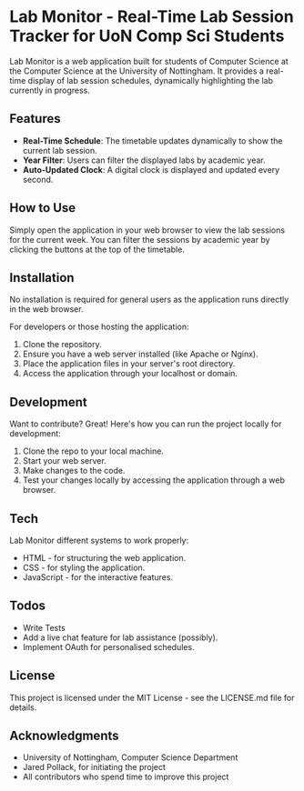 # Lab Monitor - Real-Time Lab Session Tracker for UoN Comp Sci Students

Lab Monitor is a web application built for students of Computer Science at the Computer Science at the University of Nottingham. It provides a real-time display of lab session schedules, dynamically highlighting the lab currently in progress.

## Features

- **Real-Time Schedule**: The timetable updates dynamically to show the current lab session.
- **Year Filter**: Users can filter the displayed labs by academic year.
- **Auto-Updated Clock**: A digital clock is displayed and updated every second.

## How to Use

Simply open the application in your web browser to view the lab sessions for the current week. You can filter the sessions by academic year by clicking the buttons at the top of the timetable.

## Installation

No installation is required for general users as the application runs directly in the web browser.

For developers or those hosting the application:

1. Clone the repository.
2. Ensure you have a web server installed (like Apache or Nginx).
3. Place the application files in your server's root directory.
4. Access the application through your localhost or domain.

## Development

Want to contribute? Great! Here's how you can run the project locally for development:

1. Clone the repo to your local machine.
2. Start your web server.
3. Make changes to the code.
4. Test your changes locally by accessing the application through a web browser.

## Tech

Lab Monitor different systems to work properly:

- HTML - for structuring the web application.
- CSS - for styling the application.
- JavaScript - for the interactive features.

## Todos

- Write Tests
- Add a live chat feature for lab assistance (possibly). 
- Implement OAuth for personalised schedules.

## License

This project is licensed under the MIT License - see the LICENSE.md file for details.

## Acknowledgments

- University of Nottingham, Computer Science Department
- Jared Pollack, for initiating the project
- All contributors who spend time to improve this project
